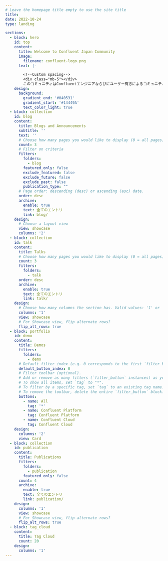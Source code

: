 ```yaml
---
# Leave the homepage title empty to use the site title
title:
date: 2022-10-24
type: landing

sections:
  - block: hero
    id: top
    content:
      title: Welcome to Confluent Japan Community
      image:
        filename: confluent-logo.png
      text: |-

        <!--Custom spacing-->
        <div class="mb-5"></div>
        このコミュニティはConfluentエンジニアならびにユーザー有志によるコミュニティです。ConfluentやKafkaエコシステムに関わる日本語の情報発信と共有を目的としています。(ベータ運用中)
    design:
      background:
        gradient_end: '#040531'
        gradient_start: '#14449A'
        text_color_light: true
  - block: collection
    id: blog
    content:
      title: Blogs and Announcements
      subtitle: ''
      text: ''
      # Choose how many pages you would like to display (0 = all pages)
      count: 3
      # Filter on criteria
      filters:
        folders:
          - blog
        featured_only: false
        exclude_featured: false
        exclude_future: false
        exclude_past: false
        publication_type: ""
      # Page order: descending (desc) or ascending (asc) date.
      order: desc
      archive:
        enable: true
        text: 全てのエントリ
        link: blog/
    design:
      # Choose a layout view
      view: showcase
      columns: '2'
  - block: collection
    id: talk
    content:
      title: Talks
      # Choose how many pages you would like to display (0 = all pages)
      count: 3
      filters:
        folders:
          - talk
      order: desc
      archive:
        enable: true
        text: 全てのエントリ
        link: talk/
    design:
      # Choose how many columns the section has. Valid values: '1' or '2'.
      columns: '1'
      view: showcase
      # For Showcase view, flip alternate rows?
      flip_alt_rows: true
  - block: portfolio
    id: demo
    content:
      title: Demos
      filters:
        folders:
          - demo
      # Default filter index (e.g. 0 corresponds to the first `filter_button` instance below).
      default_button_index: 0
      # Filter toolbar (optional).
      # Add or remove as many filters (`filter_button` instances) as you like.
      # To show all items, set `tag` to "*".
      # To filter by a specific tag, set `tag` to an existing tag name.
      # To remove the toolbar, delete the entire `filter_button` block.
      buttons:
        - name: All
          tag: '*'
        - name: Confluent Platform
          tag: Confluent Platform
        - name: Confluent Cloud
          tag: Confluent Cloud
    design:
      columns: '2'
      view: Card
  - block: collection
    id: publication
    content:
      title: Publications
      filters:
        folders:
          - publication
        featured_only: false
      count: 4
      archive:
        enable: true
        text: 全てのエントリ
        link: publication/
    design:
      columns: '1'
      view: showcase
      # For Showcase view, flip alternate rows?
      flip_alt_rows: true
  - block: tag_cloud
    content:
      title: Tag Cloud
      count: 20
    design:
      columns: '1'
---
```

